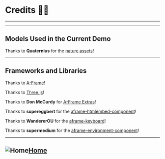 # Credits 🙏🏽
____
____

## Models Used in the Current Demo

Thanks to **Quaternius** for the [nature assets](https://www.patreon.com/posts/free-lowpoly-28007300)!

____

## Frameworks and Libraries

Thanks to [A-Frame](https://github.com/aframevr/aframe)!

Thanks to [Three.js](https://github.com/mrdoob/three.js/)!

Thanks to **Don McCurdy** for [A-Frame Extras](https://github.com/donmccurdy/aframe-extras)!

Thanks to **supereggbert** for the [aframe-htmlembed-component](https://github.com/supereggbert/aframe-htmlembed-component)!

Thanks to **WandererOU** for the [aframe-keyboard](https://github.com/WandererOU/aframe-keyboard)!

Thanks to **supermedium** for the [aframe-environment-component](https://github.com/supermedium/aframe-environment-component)!


____

## ![Home](https://cdn.glitch.com/162b879e-fd42-40d9-8519-671d783b8c70%2FHome.png?v=1575814724026)[Home](../README.md)
